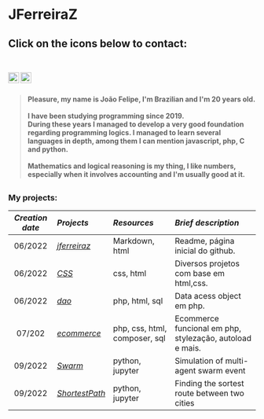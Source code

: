 <h1> JFerreiraZ</h1>

<h2>Click on the icons below to contact: <br><br>

[<img align="left" alt="jferreiraz | LinkedIn" width="22px" src="https://cdn-icons-png.flaticon.com/512/174/174857.png" />][linkedin]
[<img align="left" alt="jferreiraz | Gmail" width="22px" src="https://cdn-icons-png.flaticon.com/512/732/732200.png" />][gmail]

<br></h2><h4>

>Pleasure, my name is João Felipe, I'm Brazilian and I'm 20 years old. <br><br>
>I have been studying programming since 2019. <br>During these years I managed to develop a very good foundation regarding programming logics. I managed to learn several languages in depth, among them I can mention javascript, php, C and python. <br><br>
>Mathematics and logical reasoning is my thing, I like numbers, especially when it involves accounting and I'm usually good at it.

</h4>

##
<div>
<h3>My projects: </h3>


*Creation date*|                             *Projects*                             | *Resources*                 | *Brief description* 
:--------:     | :--------                                                          | :------                     |:-----
06/2022        |<a href="https://github.com/jferreiraz/jferreiraz">_jferreiraz_     |Markdown, html               |Readme, página inicial do github.
06/2022        |<a href="https://github.com/jferreiraz/CSS">_CSS_                   |css, html                    |Diversos projetos com base em html,css.
06/2022        |<a href="https://github.com/jferreiraz/dao">_dao_                   |php, html, sql               |Data acess object em php.
07/202         |<a href="https://github.com/jferreiraz/ecommerce">_ecommerce_       |php, css, html, composer, sql|Ecommerce funcional em php, stylezação, autoload e mais.
09/2022        |<a href="https://github.com/jferreiraz/Swarm">_Swarm_               |python, jupyter              |Simulation of multi-agent swarm event
09/2022        |<a href="https://github.com/jferreiraz/ShortestPath">_ShortestPath_ |python, jupyter              |Finding the sortest route between two cities
</div>

[linkedin]: https://www.linkedin.com/in/jferreiraz/
[gmail]: mailto:joaofelipecoutof@gmail.com

